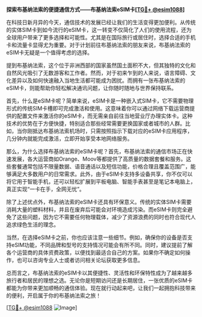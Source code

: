 **探索布基纳法索的便捷通信方式——布基纳法索eSIM卡[[TG💪+ @esim1088](https://t.me/s/esim1088)]**

在科技日新月异的今天，通信技术的发展已经让我们的生活变得更加便利。从传统的实体SIM卡到如今流行的eSIM卡，这一转变不仅简化了人们的使用流程，还为全球用户带来了更多选择和可能性。尤其是在国际旅行或居住时，选择合适的手机卡和流量卡显得尤为重要。对于计划前往布基纳法索的朋友来说，布基纳法索的eSIM卡无疑是一个值得考虑的选择。

提到布基纳法索，这个位于非洲西部的国家虽然国土面积不大，但其独特的文化和自然风光吸引了无数游客和工作者。然而，对于初来乍到的人来说，语言障碍、文化差异以及如何快速融入当地生活都可能成为困扰。而拥有一张布基纳法索的eSIM卡，则能帮助你轻松解决通讯问题，让你随时随地与世界保持联系。

首先，什么是eSIM卡呢？简单来说，eSIM卡是一种嵌入式SIM卡，它不需要物理形式的传统SIM卡槽即可完成激活和使用。这意味着你可以通过网络下载运营商提供的配置文件来激活你的eSIM卡，而无需亲自前往当地营业厅办理实体卡。这种技术的优势在于方便快捷，特别适合那些经常需要更换国家或者城市的人群。比如，当你刚抵达布基纳法索机场时，只需按照指示下载对应的eSIM卡应用程序，几分钟内就能完成激活，立即开始享受本地网络服务。

那么，为什么选择布基纳法索的eSIM卡呢？首先，布基纳法索的通信市场正在快速发展，各大运营商如Orange、Moov等都提供了高质量的数据套餐和服务。这些套餐通常包括不限量数据、语音通话以及短信功能，价格合理且覆盖范围广，能够满足大多数用户的日常需求。此外，由于eSIM卡支持多设备共享，你不仅可以将它用于智能手机，还可以轻松扩展到平板电脑、智能手表甚至是笔记本电脑上，真正实现“一卡在手，全网无忧”。

除了上述优点外，布基纳法索的eSIM卡还具有环保意义。传统的实体SIM卡需要消耗大量的塑料材料，并且在废弃后可能会对环境造成污染。而eSIM卡则完全避免了这些问题，因为它不需要任何物理载体，减少了资源浪费的同时也符合现代人追求绿色生活的理念。

当然，在选择eSIM卡之前，你也应该注意一些细节。例如，确保你的设备是否支持eSIM功能，不同品牌和型号的支持情况可能会有所不同。同时，建议提前了解各个运营商的具体资费政策，以便找到最适合自己的方案。如果你不确定如何操作，也可以咨询专业人士或者访问相关论坛获取更多信息。

总而言之，布基纳法索的eSIM卡以其便捷性、灵活性和环保特性成为了越来越多旅行者和居民的理想之选。无论你是短期访问还是长期居住，一张优质的eSIM卡都能为你带来更加顺畅的通信体验。现在就行动起来吧，让我们一起拥抱科技带来的便利，开启属于你的布基纳法索之旅！

[[TG💪+ @esim1088](https://t.me/s/esim1088) ![Image](https://i.postimg.cc/4NQfJmqS/Snipaste-2025-05-13-00-14-12.png)]
